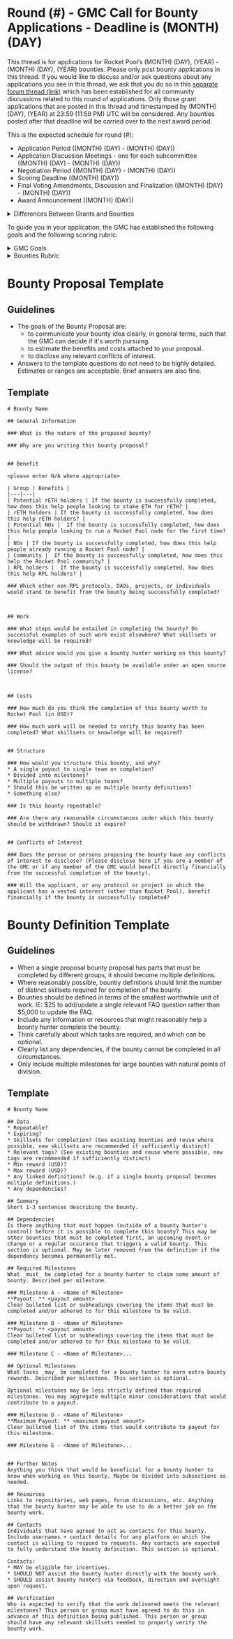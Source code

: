 # Round (#) - GMC Call for Bounty Applications - Deadline is (MONTH) (DAY)

This thread is for applications for Rocket Pool’s (MONTH) (DAY), (YEAR) - (MONTH) (DAY), (YEAR) bounties. Please only post bounty applications in this thread. If you would like to discuss and/or ask questions about any applications you see in this thread, we ask that you do so in this [separate forum thread (link)](LINK) which has been established for all community discussions related to this round of applications. Only those grant applications that are posted in this thread and timestamped by (MONTH) (DAY), (YEAR) at 23:59 (11:59 PM) UTC will be considered. Any bounties posted after that deadline will be carried over to the next award period.

This is the expected schedule for round (#):

* Application Period ((MONTH) (DAY) - (MONTH) (DAY))
* Application Discussion Meetings - one for each subcommittee ((MONTH) (DAY) - (MONTH) (DAY))
* Negotiation Period ((MONTH) (DAY) - (MONTH) (DAY))
* Scoring Deadline ((MONTH) (DAY))
* Final Voting Amendments, Discussion and Finalization ((MONTH) (DAY) - (MONTH) (DAY))
* Award Announcement ((MONTH) (DAY))

<details><summary>Differences Between Grants and Bounties</summary> 
Grants are intended to be applied for by those who are wishing to carry out the work themselves. Bounties are open-ended goals that could be met by anyone, including those other than the proposing party. In other words, if I believed that Rocket Pool needed a fifty-foot paper mache orange rocket for publicity purposes and I wanted to be the one to built it, I would apply for a grant. If I instead thought Rocket Pool needed a fifty-foot paper mache orange rocket for publicity purposes but I wanted it to be open to whoever built it first to claim the reward (similar to a prize), then I’d apply for a bounty.
</details>

To guide you in your application, the GMC has established the following goals and the following scoring rubric:

<details><summary>GMC Goals</summary>

Grants, bounties, and retrospective awards should make it easier and/or more attractive to do one or more of the following:

- become a node operator

- operate a node, mint rETH

- hold or use rETH

- improve the quality of life for the protocol and its community.
</details>

<details><summary>Bounties Rubric</summary>

When evaluating grant applications, the GMC takes into account the following goals:

- If the bounty is completed successfully, to what extent does it further the GMC goals?

- To what extent is it likely that the bounty can be feasibly claimed/completed successfully?

- If the bounty is successfully completed, how large is the benefit to the protocol relative to the size of the proposed costs?
</details>

# Bounty Proposal Template

## Guidelines

* The goals of the Bounty Proposal are:
  * to communicate your bounty idea clearly, in general terms, such that the GMC can decide if it's worth pursuing.
  * to estimate the benefits and costs attached to your proposal.
  * to disclose any relevant conflicts of interest.
* Answers to the template questions do not need to be highly detailed. Estimates or ranges are acceptable. Brief answers are also fine.

## Template

```
# Bounty Name

## General Information

### What is the nature of the proposed bounty?

### Why are you writing this bounty proposal?


## Benefit

<please enter N/A where appropriate>

| Group | Benefits |
|---|---|
| Potential rETH holders | If the bounty is successfully completed, how does this help people looking to stake ETH for rETH? |
| rETH holders | If the bounty is successfully completed, how does this help rETH holders? |
| Potential NOs |  If the bounty is successfully completed, how does this help people looking to run a Rocket Pool node for the first time? |
| NOs | If the bounty is successfully completed, how does this help people already running a Rocket Pool node? |
| Community |  If the bounty is successfully completed, how does this help the Rocket Pool community? |
| RPL holders |  If the bounty is successfully completed, how does this help RPL holders? |

### Which other non-RPL protocols, DAOs, projects, or individuals would stand to benefit from the bounty being successfully completed?



## Work

### What steps would be entailed in completing the bounty? Do successful examples of such work exist elsewhere? What skillsets or knowledge will be required?

### What advice would you give a bounty hunter working on this bounty?

### Should the output of this bounty be available under an open source license?



## Costs

### How much do you think the completion of this bounty worth to Rocket Pool (in USD)?

### How much work will be needed to verify this bounty has been completed? What skillsets or knowledge will be required?


## Structure

### How would you structure this bounty, and why? 
* A single payout to single team on completion? 
* Divided into milestones? 
* Multiple payouts to multiple teams? 
* Should this be written up as multiple bounty definitions?
* Something else?

### Is this bounty repeatable?

### Are there any reasonable circumstances under which this bounty should be withdrawn? Should it expire?


## Conflicts of Interest

### Does the person or persons proposing the bounty have any conflicts of interest to disclose? (Please disclose here if you are a member of the GMC or if any member of the GMC would benefit directly financially from the successful completion of the bounty).

### Will the applicant, or any protocol or project in which the applicant has a vested interest (other than Rocket Pool), benefit financially if the bounty is successfully completed?
```

# Bounty Definition Template

## Guidelines

* When a single proposal bounty proposal has parts that must be completed by different groups, it should become multiple definitions.
* Where reasonably possible, bountiy definitions should limit the number of distinct skillsets required for completion of the bounty.
* Bounties should be defined in terms of the smallest worthwhile unit of work. IE: $25 to add/update a single relevant FAQ question rather than $5,000 to update the FAQ.
* Include any information or resources that might reasonably help a bounty hunter complete the bounty.
* Think carefully about which tasks are required, and which can be optional.
* Clearly list any dependencies, if the bounty cannot be completed in all circumstances.
* Only include multiple milestones for large bounties with natural points of division.

## Template

```
# Bounty Name 

## Data
* Repeatable?
* Expiring?
* Skillsets for completion? (See existing bounties and reuse where possible, new skillsets are recommended if sufficiently distinct)
* Relevant tags? (See existing bounties and reuse where possible, new tags are recommended if sufficiently distinct)
* Min reward (USD)?
* Max reward (USD)?
* Any linked definitions? (e.g. if a single bounty proposal becomes multiple definitions.)
* Any dependencies? 

## Summary 
Short 1-3 sentences describing the bounty.

## Dependencies
Is there anything that must happen (outside of a bounty hunter's control) before it is possible to complete this bounty? This may be other bounties that must be completed first, an upcoming event or change or a regular occurance that triggers a valid bounty. This section is optional. May be later removed from the definition if the dependency becomes permanently met. 

## Required Milestones
What _must_ be completed for a bounty hunter to claim some amount of bounty. Described per milestone.

### Milestone A - <Name of Milestone>
**Payout: ** <payout amount>
Clear bulleted list or subheadings covering the items that must be completed and/or adhered to for this milestone to be valid.

### Milestone B - <Name of Milestone>
**Payout: ** <payout amount>
Clear bulleted list or subheadings covering the items that must be completed and/or adhered to for this milestone to be valid.

### Milestone C - <Name of Milestone>...

## Optional Milestones
What tasks _may_ be completed for a bounty hunter to earn extra bounty rewards. Described per milestone. This section is optional.

Optional milestones may be less strictly defined than required milestones. You may aggregate multiple minor considerations that would contribute to a payout. 

### Milestone D - <Name of Milestone>
**Maximum Payout: ** <maximum payout amount>
Clear bulleted list of the items that would contribute to payout for this milestone.

### Milestone E - <Name of Milestone>...


## Further Notes
Anything you think that would be beneficial for a bounty hunter to know when working on this bounty. Maybe be divided into subsections as needed.

## Resources
Links to repositories, web pages, forum discussions, etc. Anything that the bounty hunter may be able to use to do a better job on the bounty work. 

## Contacts
Individuals that have agreed to act as contacts for this bounty. Include usernames + contact details for any platform on which the contact is willing to respond to requests. Any contacts are expected to fully understand the bounty definition. This section is optional. 

Contacts:
* MAY be eligible for incentives.
* SHOULD NOT assist the bounty hunter directly with the bounty work.
* SHOULD assist bounty hunters via feedback, direction and oversight upon request.

## Verification
Who is expected to verify that the work delivered meets the relevant milestones? This person or group must have agreed to do this in advance of this definition being published. This person or group should have any relevant skillsets needed to properly verify the bounty work.


```
